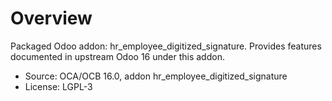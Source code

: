 # Overview

Packaged Odoo addon: hr_employee_digitized_signature. Provides features documented in upstream Odoo 16 under this addon.

- Source: OCA/OCB 16.0, addon hr_employee_digitized_signature
- License: LGPL-3
